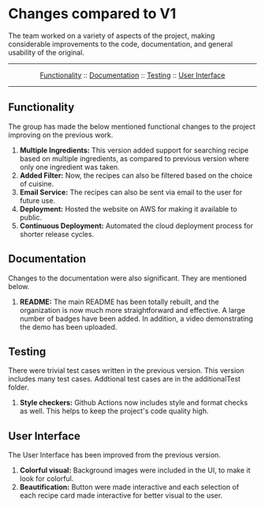 # Changes compared to V1

The team worked on a variety of aspects of the project, making considerable improvements to the code, documentation, and general usability of the original.

---

<p align="center">
  <a href="#functionality">Functionality</a>
  ::
  <a href="#documentation">Documentation</a>
  ::
  <a href="#testing">Testing</a>
  ::
  <a href="#user-interface">User Interface</a>
</p>

---

## Functionality

The group has made the below mentioned functional changes to the project improving on the previous work.

1. **Multiple Ingredients:** This version added support for searching recipe based on multiple ingredients, as compared to previous version where only one ingredient was taken.
2. **Added Filter:** Now, the recipes can also be filtered based on the choice of cuisine.
3. **Email Service:** The recipes can also be sent via email to the user for future use.
4. **Deployment:** Hosted the website on AWS for making it available to public.
5. **Continuous Deployment:** Automated the cloud deployment process for shorter release cycles.

## Documentation

Changes to the documentation were also significant. They are mentioned below.

1. **README:** The main README has been totally rebuilt, and the organization is now much more straightforward and effective. A large number of badges have been added. In addition, a video demonstrating the demo has been uploaded.

## Testing

There were trivial test cases written in the previous version. This version includes many test cases. Addtional test cases are in the additionalTest folder.

1. **Style checkers:** Github Actions now includes style and format checks as well. This helps to keep the project's code quality high.

## User Interface

The User Interface has been improved from the previous version.

1. **Colorful visual:** Background images were included in the UI, to make it look for colorful.
2. **Beautification:** Button were made interactive and each selection of each recipe card made interactive for better visual to the user.
